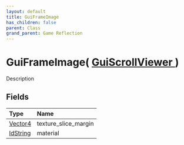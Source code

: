 ```yaml
---
layout: default
title: GuiFrameImage
has_children: false
parent: Class
grand_parent: Game Reflection
---
```

# GuiFrameImage( [ GuiScrollViewer ](/riftbreaker-wiki/docs/game-reflection/classes/gui_scroll_viewer/) )
Description 

## Fields

| Type | Name |
|:----------|:--------------|
| [Vector4](/riftbreaker-wiki/docs/game-reflection/classes/vector4/) | texture_slice_margin |
| [IdString](/riftbreaker-wiki/docs/game-reflection/components/id_string/) | material |

